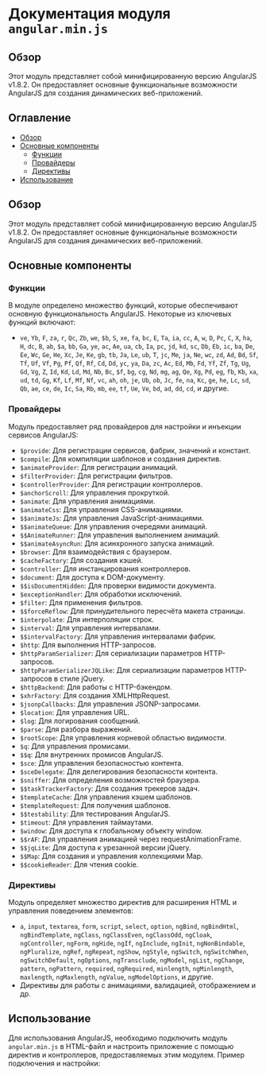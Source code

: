 # Документация модуля `angular.min.js`

## Обзор

Этот модуль представляет собой минифицированную версию AngularJS v1.8.2. Он предоставляет основные функциональные возможности AngularJS для создания динамических веб-приложений.

## Оглавление

-   [Обзор](#обзор)
-   [Основные компоненты](#основные-компоненты)
    -   [Функции](#функции)
    -   [Провайдеры](#провайдеры)
    -   [Директивы](#директивы)
-   [Использование](#использование)

## Обзор

Этот модуль представляет собой минифицированную версию AngularJS v1.8.2. Он предоставляет основные функциональные возможности AngularJS для создания динамических веб-приложений.

## Основные компоненты

### Функции

В модуле определено множество функций, которые обеспечивают основную функциональность AngularJS. Некоторые из ключевых функций включают:

-   `ve`, `Yb`, `F`, `za`, `r`, `Qc`, `Zb`, `we`, `$b`, `S`, `xe`, `fa`, `bc`, `E`, `Ta`, `ia`, `cc`, `A`, `w`, `D`, `Pc`, `C`, `X`, `ha`, `H`, `dc`, `B`, `ab`, `$a`, `bb`, `Ga`, `ye`, `ac`, `Ae`, `ua`, `cb`, `Ia`, `pc`, `jd`, `kd`, `sc`, `Db`, `Eb`, `ic`, `ba`, `De`, `Ee`, `Wc`, `Ge`, `He`, `Xc`, `Je`, `Ke`, `gb`, `tb`, `Ja`, `Le`, `ub`, `T`, `jc`, `Me`, `ja`, `Ne`, `wc`, `zd`, `Ad`, `Bd`, `Sf`, `Tf`, `Uf`, `Vf`, `Pg`, `Pf`, `Qf`, `Rf`, `Cd`, `Dd`, `yc`, `ya`, `Da`, `zc`, `Ac`, `Ed`, `Mb`, `Fd`, `Yf`, `Zf`, `Tg`, `Ug`, `Gd`, `Vg`, `Z`, `Id`, `Kd`, `Ld`, `Md`, `Nb`, `Bc`, `$f`, `bg`, `cg`, `Nd`, `mg`, `ag`, `Qe`, `Xg`, `Pd`, `eg`, `fb`, `Kb`, `xa`, `ud`, `td`, `Gg`, `Kf`, `Lf`, `Mf`, `Nf`, `vc`, `ah`, `oh`, `je`, `Ub`, `ob`, `Jc`, `fe`, `na`, `Kc`, `ge`, `he`, `Lc`, `sd`, `Qb`, `ae`, `ce`, `de`, `Ic`, `Sa`, `Rb`, `mb`, `ee`, `tf`, `Ue`, `Ve`, `bd`, `ad`, `dd`, `cd`,  и другие.

### Провайдеры

Модуль предоставляет ряд провайдеров для настройки и инъекции сервисов AngularJS:

-   `$provide`: Для регистрации сервисов, фабрик, значений и констант.
-    `$compile`: Для компиляции шаблонов и создания директив.
-   `$animateProvider`: Для регистрации анимаций.
-   `$filterProvider`: Для регистрации фильтров.
-   `$controllerProvider`: Для регистрации контроллеров.
-    `$anchorScroll`: Для управления прокруткой.
-   `$animate`: Для управления анимациями.
-    `$animateCss`: Для управления CSS-анимациями.
-    `$$animateJs`: Для управления JavaScript-анимациями.
-    `$$animateQueue`: Для управления очередями анимаций.
-    `$$AnimateRunner`: Для управления выполнением анимаций.
-    `$$animateAsyncRun`: Для асинхронного запуска анимаций.
-    `$browser`: Для взаимодействия с браузером.
-    `$cacheFactory`: Для создания кэшей.
-    `$controller`: Для инстанцирования контроллеров.
-   `$document`: Для доступа к DOM-документу.
-   `$$isDocumentHidden`: Для проверки видимости документа.
-   `$exceptionHandler`: Для обработки исключений.
-   `$filter`: Для применения фильтров.
-    `$$forceReflow`: Для принудительного пересчёта макета страницы.
-   `$interpolate`: Для интерполяции строк.
-   `$interval`: Для управления интервалами.
-   `$$intervalFactory`: Для управления интервалами фабрик.
-   `$http`: Для выполнения HTTP-запросов.
-   `$httpParamSerializer`: Для сериализации параметров HTTP-запросов.
-   `$httpParamSerializerJQLike`: Для сериализации параметров HTTP-запросов в стиле jQuery.
-   `$httpBackend`: Для работы с HTTP-бэкендом.
-   `$xhrFactory`: Для создания XMLHttpRequest.
-   `$jsonpCallbacks`: Для управления JSONP-запросами.
-   `$location`: Для управления URL.
-    `$log`: Для логирования сообщений.
-    `$parse`: Для разбора выражений.
-   `$rootScope`: Для управления корневой областью видимости.
-   `$q`: Для управления промисами.
-   `$$q`: Для внутренних промисов AngularJS.
-   `$sce`: Для управления безопасностью контента.
-   `$sceDelegate`: Для делегирования безопасности контента.
-   `$sniffer`: Для определения возможностей браузера.
-   `$$taskTrackerFactory`: Для создания трекеров задач.
-   `$templateCache`: Для управления кэшем шаблонов.
-   `$templateRequest`: Для получения шаблонов.
-   `$$testability`: Для тестирования AngularJS.
-   `$timeout`: Для управления таймаутами.
-   `$window`: Для доступа к глобальному объекту window.
-    `$$rAF`: Для управления анимацией через requestAnimationFrame.
-   `$$jqLite`: Для доступа к урезанной версии jQuery.
-  `$$Map`:  Для создания и управления коллекциями Map.
- `$$cookieReader`: Для чтения cookie.

### Директивы

Модуль определяет множество директив для расширения HTML и управления поведением элементов:

-   `a`, `input`, `textarea`, `form`, `script`, `select`, `option`, `ngBind`, `ngBindHtml`, `ngBindTemplate`, `ngClass`, `ngClassEven`, `ngClassOdd`, `ngCloak`, `ngController`, `ngForm`, `ngHide`, `ngIf`, `ngInclude`, `ngInit`, `ngNonBindable`, `ngPluralize`, `ngRef`, `ngRepeat`, `ngShow`, `ngStyle`, `ngSwitch`, `ngSwitchWhen`, `ngSwitchDefault`, `ngOptions`, `ngTransclude`, `ngModel`, `ngList`, `ngChange`, `pattern`, `ngPattern`, `required`, `ngRequired`, `minlength`, `ngMinlength`, `maxlength`, `ngMaxlength`, `ngValue`, `ngModelOptions`, и другие.
-  Директивы для работы с анимациями, валидацией, отображением и др.

## Использование

Для использования AngularJS, необходимо подключить модуль `angular.min.js` в HTML-файл и настроить приложение с помощью директив и контроллеров, предоставляемых этим модулем. Пример подключения и настройки: